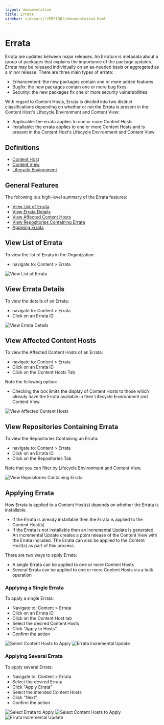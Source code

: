 ```yaml
---
layout: documentation
title: Errata
sidebar: sidebars/!VERSION!/documentation.html
---
```


# Errata

Errata are updates between major releases.  An Erratum is metadata about a group of packages that explains the importance of the package updates.  Errata may be released individually on an as-needed basis or aggregated as a minor release.  There are three main types of errata:

- Enhancement:  the new packages contain one or more added features
- Bugfix: the new packages contain one or more bug fixes
- Security:  the new packages fix one or more security vulnerabilities

With regard to Content Hosts, Errata is divided into two distinct classifications depending on whether or not the Errata is present in the Content Host's Lifecycle Environment and Content View:

- Applicable: the errata applies to one or more Content Hosts
- Installable: the errata applies to one or more Content Hosts and is present in the Content Host's Lifecycle Environment and Content View

## Definitions

- [Content Host](../content_hosts/index.html#what-are-content-hosts)
- [Content View](../content_views/content_views.html)
- [Lifecycle Environment](../lifecycle_environments/environment.html)

## General Features

The following is a high-level summary of the Errata features:

- [View List of Errata](#view-list-of-errata)
- [View Errata Details](#view-errata-details)
- [View Affected Content Hosts](#view-affected-content-hosts)
- [View Repositories Containing Errata](#view-repositories-containing-errata)
- [Applying Errata](#applying-errata)

## View List of Errata

To view the list of Errata in the Organization:

- navigate to: Content > Errata

![View List of Errata](./errata_list.png)

## View Errata Details

To view the details of an Errata:

- navigate to: Content > Errata
- Click on an Errata ID

![View Errata Details](./errata_details.png)

## View Affected Content Hosts

To view the Affected Content Hosts of an Errata:

- navigate to: Content > Errata
- Click on an Errata ID
- Click on the Content Hosts Tab

Note the following option:

- Checking the box limits the display of Content Hosts to those which already have the Errata available in their Lifecycle Environment and Content View.

![View Affected Content Hosts](./errata_content_hosts.png)

## View Repositories Containing Errata

To view the Repositories Containing an Errata:

- navigate to: Content > Errata
- Click on an Errata ID
- Click on the Repositories Tab

Note that you can filter by Lifecycle Environment and Content View.

![View Repositories Containing Errata](./errata_repositories.png)

## Applying Errata

How Errata is applied to a Content Host(s) depends on whether the Errata is installable.

- If the Errata is already installable then the Errata is applied to the Content Host(s).
- If the Errata is not installable then an Incremental Update is generated.  An Incremental Update creates a point release of the Content View with the Errata included.  The Errata can also be applied to the Content Host(s) as part of this process.

There are two ways to apply Errata:

- A single Errata can be applied to one or more Content Hosts
- Several Errata can be applied to one or more Content Hosts via a bulk operation

### Applying a Single Errata

To apply a single Errata:

- Navigate to: Content > Errata
- Click on an Errata ID
- Click on the Content Host tab
- Select the desired Content Hosts
- Click "Apply to Hosts"
- Confirm the action

![Select Content Hosts to Apply](./single_errata_select_content_hosts.png)
![Errata Incremental Update](./single_errata_incremental_update.png)

### Applying Several Errata

To apply several Errata:

- Navigate to: Content > Errata
- Select the desired Errata
- Click "Apply Errata"
- Select the intended Content Hosts
- Click "Next"
- Confirm the action

![Select Errata to Apply](./bulk_errata_select.png)
![Select Content Hosts to Apply](./bulk_errata_select_content_hosts.png)
![Errata Incremental Update](./bulk_errata_incremental_update.png)
